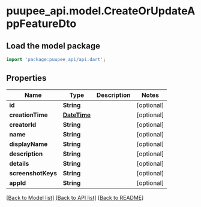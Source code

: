 # puupee_api.model.CreateOrUpdateAppFeatureDto

## Load the model package
```dart
import 'package:puupee_api/api.dart';
```

## Properties
Name | Type | Description | Notes
------------ | ------------- | ------------- | -------------
**id** | **String** |  | [optional] 
**creationTime** | [**DateTime**](DateTime.md) |  | [optional] 
**creatorId** | **String** |  | [optional] 
**name** | **String** |  | [optional] 
**displayName** | **String** |  | [optional] 
**description** | **String** |  | [optional] 
**details** | **String** |  | [optional] 
**screenshotKeys** | **String** |  | [optional] 
**appId** | **String** |  | [optional] 

[[Back to Model list]](../README.md#documentation-for-models) [[Back to API list]](../README.md#documentation-for-api-endpoints) [[Back to README]](../README.md)


